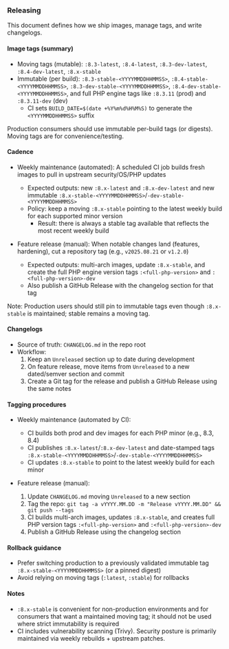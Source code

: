 ### Releasing

This document defines how we ship images, manage tags, and write changelogs.

#### Image tags (summary)
- Moving tags (mutable): `:8.3-latest`, `:8.4-latest`, `:8.3-dev-latest`, `:8.4-dev-latest`, `:8.x-stable`
- Immutable (per build): `:8.3-stable-<YYYYMMDDHHMMSS>`, `:8.4-stable-<YYYYMMDDHHMMSS>`, `:8.3-dev-stable-<YYYYMMDDHHMMSS>`, `:8.4-dev-stable-<YYYYMMDDHHMMSS>`, and full PHP engine tags like `:8.3.11` (prod) and `:8.3.11-dev` (dev)
  - CI sets `BUILD_DATE=$(date +%Y%m%d%H%M%S)` to generate the `<YYYYMMDDHHMMSS>` suffix

Production consumers should use immutable per-build tags (or digests). Moving tags are for convenience/testing.

#### Cadence
- Weekly maintenance (automated): A scheduled CI job builds fresh images to pull in upstream security/OS/PHP updates
  - Expected outputs: new `:8.x-latest` and `:8.x-dev-latest` and new immutable `:8.x-stable-<YYYYMMDDHHMMSS>`/`-dev-stable-<YYYYMMDDHHMMSS>`
  - Policy: keep a moving `:8.x-stable` pointing to the latest weekly build for each supported minor version
    - Result: there is always a stable tag available that reflects the most recent weekly build

- Feature release (manual): When notable changes land (features, hardening), cut a repository tag (e.g., `v2025.08.21` or `v1.2.0`)
  - Expected outputs: multi-arch images, update `:8.x-stable`, and create the full PHP engine version tags `:<full-php-version>` and `:<full-php-version>-dev`
  - Also publish a GitHub Release with the changelog section for that tag

Note: Production users should still pin to immutable tags even though `:8.x-stable` is maintained; stable remains a moving tag.

#### Changelogs
- Source of truth: `CHANGELOG.md` in the repo root
- Workflow:
  1) Keep an `Unreleased` section up to date during development
  2) On feature release, move items from `Unreleased` to a new dated/semver section and commit
  3) Create a Git tag for the release and publish a GitHub Release using the same notes

#### Tagging procedures
- Weekly maintenance (automated by CI):
  - CI builds both prod and dev images for each PHP minor (e.g., 8.3, 8.4)
  - CI publishes `:8.x-latest`/`:8.x-dev-latest` and date-stamped tags `:8.x-stable-<YYYYMMDDHHMMSS>`/`-dev-stable-<YYYYMMDDHHMMSS>`
  - CI updates `:8.x-stable` to point to the latest weekly build for each minor

- Feature release (manual):
  1) Update `CHANGELOG.md` moving `Unreleased` to a new section
  2) Tag the repo: `git tag -a vYYYY.MM.DD -m "Release vYYYY.MM.DD" && git push --tags`
  3) CI builds multi-arch images, updates `:8.x-stable`, and creates full PHP version tags `:<full-php-version>` and `:<full-php-version>-dev`
  4) Publish a GitHub Release using the changelog section

#### Rollback guidance
- Prefer switching production to a previously validated immutable tag `:8.x-stable-<YYYYMMDDHHMMSS>` (or a pinned digest)
- Avoid relying on moving tags (`:latest`, `:stable`) for rollbacks

#### Notes
- `:8.x-stable` is convenient for non-production environments and for consumers that want a maintained moving tag; it should not be used where strict immutability is required
- CI includes vulnerability scanning (Trivy). Security posture is primarily maintained via weekly rebuilds + upstream patches.


